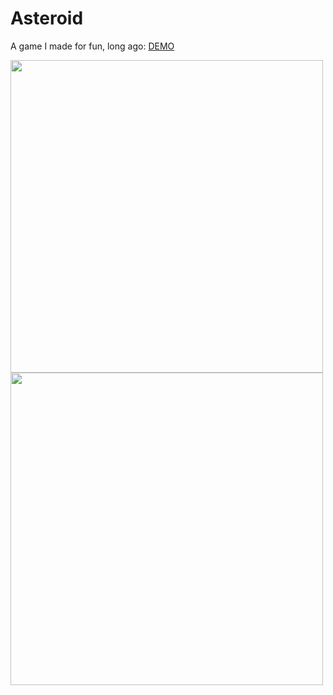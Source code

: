 # Asteroid
A game I made for fun, long ago: [DEMO](https://berkaysenkoylu.github.io/Asteroid/)

<img src="https://drive.google.com/uc?export=view&id=1vs5dcPFnrLljot9PY-mNGAEyZpftCLwA" style="width: 500px; max-width: 100%; height: auto"/>

<hl>
  
<img src="https://drive.google.com/uc?export=view&id=1UOLo5RVZywuj0uXW5ho5kpjmTKAuIQ-9" style="width: 500px; max-width: 100%; height: auto"/>

